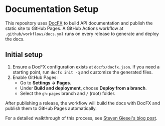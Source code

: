 # Documentation Setup

This repository uses [DocFX](https://dotnet.github.io/docfx/) to build API documentation and publish the static site to GitHub Pages. A GitHub Actions workflow at `.github/workflows/docs.yml` runs on every release to generate and deploy the docs.

## Initial setup

1. Ensure a DocFX configuration exists at `docfx/docfx.json`. If you need a starting point, run `docfx init -q` and customize the generated files.
2. Enable GitHub Pages:
   - Go to **Settings → Pages**.
   - Under **Build and deployment**, choose **Deploy from a branch**.
   - Select the `gh-pages` branch and `/` (root) folder.

After publishing a release, the workflow will build the docs with DocFX and publish them to GitHub Pages automatically.

For a detailed walkthrough of this process, see [Steven Giesel's blog post](https://steven-giesel.com/blogPost/5f9e9f0d-2413-4e4b-8e38-9eebe9503e52).
